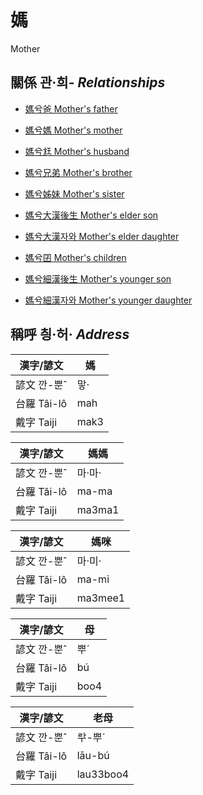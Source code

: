 # 媽
Mother

## 關係 관·희- _Relationships_

- [媽兮爸 Mother's father](member13.md)

- [媽兮媽 Mother's mother](member14.md)

- [媽兮尪 Mother's husband](member2.md)

- [媽兮兄弟 Mother's brother](member16.md)

- [媽兮姊妹 Mother's sister](member15.md)

- [媽兮大漢後生 Mother's elder son](member4.md)

- [媽兮大漢자와 Mother's elder daughter](member5.md)

- [媽兮囝 Mother's children](member1.md)

- [媽兮細漢後生 Mother's younger son](member6.md)

- [媽兮細漢자와 Mother's younger daughter](member7.md)



## 稱呼 칑·허· _Address_

漢字/諺文 | 媽
--- | ---
諺文 깐-뿐ˆ | 맣·
台羅 Tâi-lô | mah
戴字 Taiji | mak3


漢字/諺文 | 媽媽
--- | ---
諺文 깐-뿐ˆ | 마·마·
台羅 Tâi-lô | ma-ma
戴字 Taiji | ma3ma1


漢字/諺文 | 媽咪
--- | ---
諺文 깐-뿐ˆ | 마·미·
台羅 Tâi-lô | ma-mi
戴字 Taiji | ma3mee1


漢字/諺文 | 母
--- | ---
諺文 깐-뿐ˆ | 뿌ˊ
台羅 Tâi-lô | bú
戴字 Taiji | boo4


漢字/諺文 | 老母
--- | ---
諺文 깐-뿐ˆ | ᄅᅷ-뿌ˊ
台羅 Tâi-lô | lāu-bú
戴字 Taiji | lau33boo4


